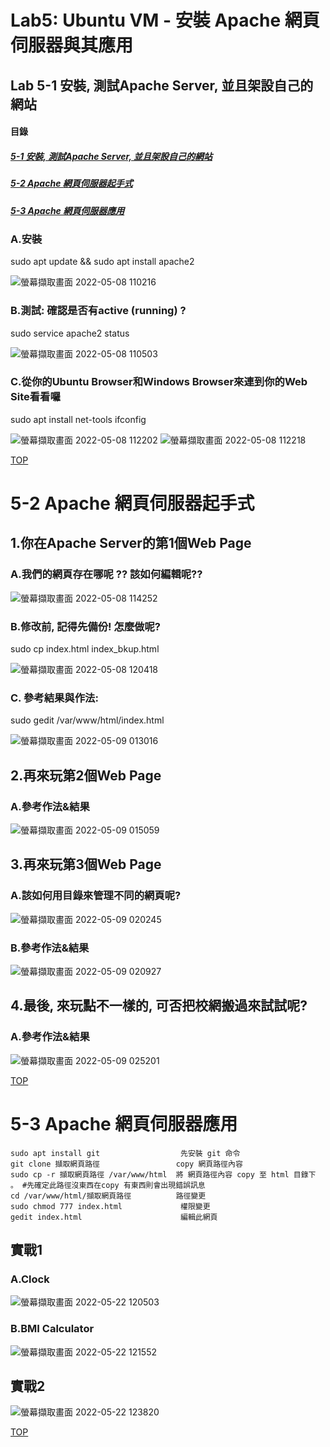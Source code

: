 # Lab5: Ubuntu VM - 安裝 Apache 網頁伺服器與其應用

## Lab 5-1 安裝, 測試Apache Server, 並且架設自己的網站

<a name="000"/>

#### 目錄
##### [5-1 安裝, 測試Apache Server, 並且架設自己的網站](#001)
##### [5-2 Apache 網頁伺服器起手式](#002)
##### [5-3 Apache 網頁伺服器應用](#003)

<a name="001"/>

### A.安裝

sudo apt update && sudo apt install apache2

![螢幕擷取畫面 2022-05-08 110216](https://user-images.githubusercontent.com/89327102/167280033-4d0dfd44-8d5e-4b3b-b4c8-799fa981a807.jpg)

### B.測試: 確認是否有active (running) ?

sudo service apache2 status

![螢幕擷取畫面 2022-05-08 110503](https://user-images.githubusercontent.com/89327102/167280039-8b423edb-4e7c-4f89-8520-794c8e9a59af.jpg)

### C.從你的Ubuntu Browser和Windows Browser來連到你的Web Site看看囉

sudo apt install net-tools
ifconfig

![螢幕擷取畫面 2022-05-08 112202](https://user-images.githubusercontent.com/89327102/167280370-1506ed21-ded0-4676-aa96-caa55adbeac6.jpg)
![螢幕擷取畫面 2022-05-08 112218](https://user-images.githubusercontent.com/89327102/167280375-e7fb7d3a-afee-45f4-9157-76f6b2adcf6b.jpg)

[TOP](#000)

<a name="002"/>

# 5-2 Apache 網頁伺服器起手式

## 1.你在Apache Server的第1個Web Page

### A.我們的網頁存在哪呢 ?? 該如何編輯呢??

![螢幕擷取畫面 2022-05-08 114252](https://user-images.githubusercontent.com/89327102/167281146-7f5c93a7-03dd-428e-9a31-7ad7d02e65da.jpg)

### B.修改前, 記得先備份! 怎麼做呢?

sudo cp index.html index_bkup.html

![螢幕擷取畫面 2022-05-08 120418](https://user-images.githubusercontent.com/89327102/167281292-5c1ea409-157e-4ec8-a790-33b9c443a2de.jpg)

### C. 參考結果與作法:

sudo gedit /var/www/html/index.html

![螢幕擷取畫面 2022-05-09 013016](https://user-images.githubusercontent.com/89327102/167308166-6d8042ea-b53a-4b79-8eef-33f6dbbadb24.jpg)


## 2.再來玩第2個Web Page

### A.參考作法&結果

![螢幕擷取畫面 2022-05-09 015059](https://user-images.githubusercontent.com/89327102/167308980-5d066b2e-cf88-446c-81e6-eda45eacb31d.jpg)

## 3.再來玩第3個Web Page

### A.該如何用目錄來管理不同的網頁呢? 

![螢幕擷取畫面 2022-05-09 020245](https://user-images.githubusercontent.com/89327102/167309520-6a8f24be-973d-43f1-9a9b-6c6d01943e87.jpg)

### B.參考作法&結果

![螢幕擷取畫面 2022-05-09 020927](https://user-images.githubusercontent.com/89327102/167309558-de0d9920-f470-477d-8efd-7866738d76cf.jpg)

## 4.最後, 來玩點不一樣的, 可否把校網搬過來試試呢?

### A.參考作法&結果

![螢幕擷取畫面 2022-05-09 025201](https://user-images.githubusercontent.com/89327102/167311184-7942fe70-d011-4492-a497-9659f37e6a4b.jpg)

[TOP](#000)

<a name="003"/>

# 5-3 Apache 網頁伺服器應用

````
sudo apt install git                  先安裝 git 命令
git clone 擷取網頁路徑                 copy 網頁路徑內容
sudo cp -r 擷取網頁路徑 /var/www/html  將 網頁路徑內容 copy 至 html 目錄下 。 #先確定此路徑沒東西在copy 有東西則會出現錯誤訊息
cd /var/www/html/擷取網頁路徑          路徑變更
sudo chmod 777 index.html             權限變更
gedit index.html                      編輯此網頁
````

## 實戰1

### A.Clock

![螢幕擷取畫面 2022-05-22 120503](https://user-images.githubusercontent.com/89327102/169678086-562dafe7-3d95-477c-aed9-b40137195b72.jpg)

### B.BMI Calculator

![螢幕擷取畫面 2022-05-22 121552](https://user-images.githubusercontent.com/89327102/169678342-5e511fbe-3c9f-4e77-99bb-78420a7c9a26.jpg)

## 實戰2

![螢幕擷取畫面 2022-05-22 123820](https://user-images.githubusercontent.com/89327102/169678936-206f0909-0f4b-4005-98c5-ebde0b7ece5f.jpg)



[TOP](#000)
